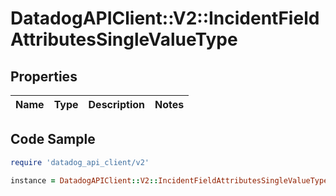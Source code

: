 # DatadogAPIClient::V2::IncidentFieldAttributesSingleValueType

## Properties

| Name | Type | Description | Notes |
| ---- | ---- | ----------- | ----- |

## Code Sample

```ruby
require 'datadog_api_client/v2'

instance = DatadogAPIClient::V2::IncidentFieldAttributesSingleValueType.new()
```

